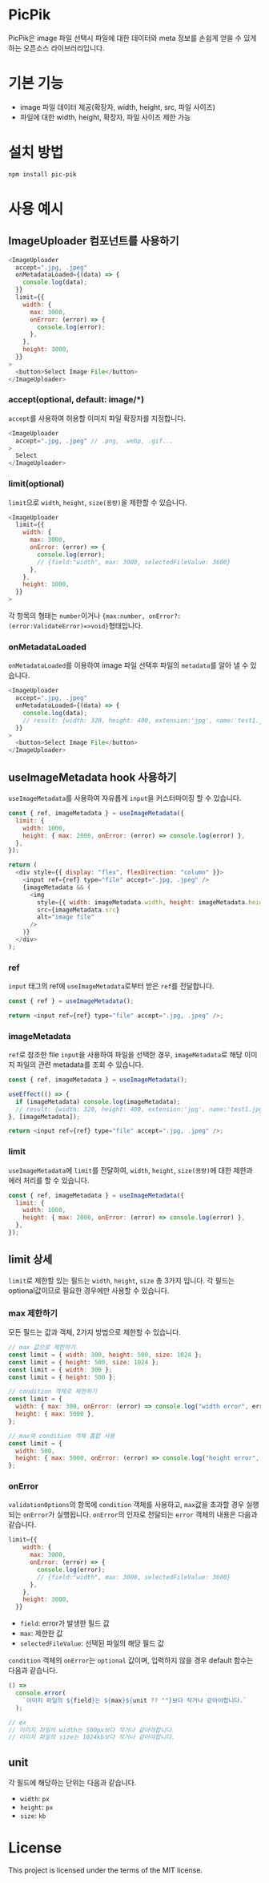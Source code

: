 # PicPik

PicPik은 image 파일 선택시 파일에 대한 데이터와 meta 정보를 손쉽게 얻을 수 있게 하는 오픈소스 라이브러리입니다.

# 기본 기능

- image 파일 데이터 제공(확장자, width, height, src, 파일 사이즈)
- 파일에 대한 width, height, 확장자, 파일 사이즈 제한 가능

# 설치 방법

```bash
npm install pic-pik
```

# 사용 예시

## ImageUploader 컴포넌트를 사용하기

```js
<ImageUploader
  accept=".jpg, .jpeg"
  onMetadataLoaded={(data) => {
    console.log(data);
  }}
  limit={{
    width: {
      max: 3000,
      onError: (error) => {
        console.log(error);
      },
    },
    height: 3000,
  }}
>
  <button>Select Image File</button>
</ImageUploader>
```

### accept(optional, default: image/\*)

`accept`를 사용하여 허용할 이미지 파일 확장자를 지정합니다.

```js
<ImageUploader
  accept=".jpg, .jpeg" // .png, .webp, .gif...
>
  Select
</ImageUploader>
```

### limit(optional)

`limit`으로 `width`, `height`, `size(용량)`을 제한할 수 있습니다.

```js
<ImageUploader
  limit={{
    width: {
      max: 3000,
      onError: (error) => {
        console.log(error);
        // {field:"width", max: 3000, selectedFileValue: 3600}
      },
    },
    height: 3000,
  }}
>
```

각 항목의 형태는 `number`이거나 `{max:number, onError?:(error:ValidateError)=>void}`형태입니다.

### onMetadataLoaded

`onMetadataLoaded`를 이용하여 image 파일 선택후 파일의 `metadata`를 알아 낼 수 있습니다.

```js
<ImageUploader
  accept=".jpg, .jpeg"
  onMetadataLoaded={(data) => {
    console.log(data);
    // result: {width: 320, height: 400, extension:'jpg', name:'test1.jpg',src:"data:image/jpeg;base64,/9j/4AAQSkZJRgABAQAAAQ...'}
  }}
>
  <button>Select Image File</button>
</ImageUploader>
```

## useImageMetadata hook 사용하기

`useImageMetadata`를 사용하여 자유롭게 `input`을 커스터마이징 할 수 있습니다.

```js
const { ref, imageMetadata } = useImageMetadata({
  limit: {
    width: 1000,
    height: { max: 2000, onError: (error) => console.log(error) },
  },
});

return (
  <div style={{ display: "flex", flexDirection: "column" }}>
    <input ref={ref} type="file" accept=".jpg, .jpeg" />
    {imageMetadata && (
      <img
        style={{ width: imageMetadata.width, height: imageMetadata.height }}
        src={imageMetadata.src}
        alt="image file"
      />
    )}
  </div>
);
```

### ref

`input` 태그의 ref에 `useImageMetadata`로부터 받은 `ref`를 전달합니다.

```js
const { ref } = useImageMetadata();

return <input ref={ref} type="file" accept=".jpg, .jpeg" />;
```

### imageMetadata

`ref`로 참조한 file `input`을 사용하여 파일을 선택한 경우, `imageMetadata`로 해당 이미지 파일의 관련 metadata를 조회 수 있습니다.

```js
const { ref, imageMetadata } = useImageMetadata();

useEffect(() => {
  if (imageMetadata) console.log(imageMetadata);
  // result: {width: 320, height: 400, extension:'jpg', name:'test1.jpg',src:"data:image/jpeg;base64,/9j/4AAQSkZJRgABAQAAAQ...'}
}, [imageMetadata]);

return <input ref={ref} type="file" accept=".jpg, .jpeg" />;
```

### limit

`useImageMetadata`에 `limit`를 전달하여, `width`, `height`, `size(용량)`에 대한 제한과 에러 처리를 할 수 있습니다.

```js
const { ref, imageMetadata } = useImageMetadata({
  limit: {
    width: 1000,
    height: { max: 2000, onError: (error) => console.log(error) },
  },
});
```

## limit 상세

`limit`로 제한할 있는 필드는 `width`, `height`, `size` 총 3가지 입니다. 각 필드는 optional값이므로 필요한 경우에만 사용할 수 있습니다.

### max 제한하기

모든 필드는 값과 객체, 2가지 방법으로 제한할 수 있습니다.

```js
// max 값으로 제한하기
const limit = { width: 300, height: 500, size: 1024 };
const limit = { height: 500, size: 1024 };
const limit = { width: 300 };
const limit = { height: 500 };
```

```js
// condition 객체로 제한하기
const limit = {
  width: { max: 300, onError: (error) => console.log("width error", error) },
  height: { max: 5000 },
};

// max와 condition 객체 홉합 사용
const limit = {
  width: 500,
  height: { max: 5000, onError: (error) => console.log("height error", error) },
};
```

### onError

`validationOptions`의 항목에 `condition` 객체를 사용하고, `max`값을 초과할 경우 실행되는 `onError`가 실행됩니다. `onError`의 인자로 전달되는 `error` 객체의 내용은 다음과 같습니다.

```js
limit={{
    width: {
      max: 3000,
      onError: (error) => {
        console.log(error);
        // {field:"width", max: 3000, selectedFileValue: 3600}
      },
    },
    height: 3000,
  }}
```

- `field`: error가 발생한 필드 값
- `max`: 제한한 값
- `selectedFileValue`: 선택된 파일의 해당 필드 값

`condition` 객체의 `onError`는 `optional` 값이며, 입력하지 않을 경우 default 함수는 다음과 같습니다.

```js
() =>
  console.error(
    `이미지 파일의 ${field}는 ${max}${unit ?? ""}보다 작거나 같아야합니다.`
  );

// ex
// 이미지 파일의 width는 500px보다 작거나 같아야합니다.
// 이미지 파일의 size는 1024kb보다 작거나 같아야합니다.
```

## unit

각 필드에 해당하는 단위는 다음과 같습니다.

- `width`: `px`
- `height`: `px`
- `size`: `kb`

# License

This project is licensed under the terms of the MIT license.

